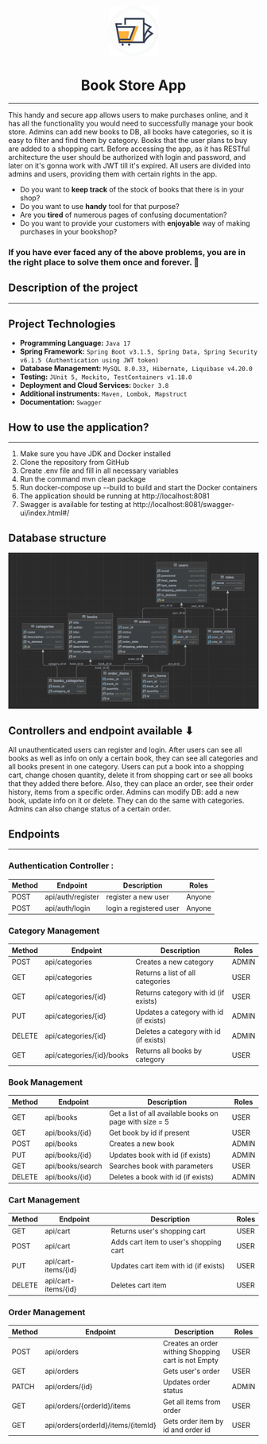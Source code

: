 <p align="center">
<img src="./.github/assets/logo.png" width="100" alt="logo">
</p>
<h1 align="center">Book Store App</h1>

---
This handy and secure app allows users to make purchases online, and it has all the functionality you would need to successfully manage your book store. Admins can add new books to DB, all books have categories, so it is easy to filter and find them by category. Books that the user plans to buy are added to a shopping cart. Before accessing the app, as it has RESTful architecture the user should be authorized with login and password, and later on it's gonna work with JWT till it's expired. All users are divided into admins and users, providing them with certain rights in the app.

* Do you want to **keep track** of the stock of books that there is in your shop?
* Do you want to use **handy** tool for that purpose?
* Are you **tired** of numerous pages of confusing documentation?
* Do you want to provide your customers with **enjoyable** way of making purchases in your bookshop?

###  If you have ever faced any of the above problems, you are in the right place to solve them once and forever. 🎯


## Description of the project

---
## Project Technologies
- **Programming Language:** `Java 17`
- **Spring Framework:** `Spring Boot v3.1.5, Spring Data, Spring Security v6.1.5 (Authentication using JWT token)`
- **Database Management:** `MySQL 8.0.33, Hibernate, Liquibase v4.20.0`
- **Testing:** `JUnit 5, Mockito, TestContainers v1.18.0`
- **Deployment and Cloud Services:** `Docker 3.8`
- **Additional instruments:** `Maven, Lombok, Mapstruct`
- **Documentation:** `Swagger`

## How to use the application?

---
1. Make sure you have JDK and Docker installed
2. Clone the repository from GitHub
3. Create .env file and fill in all necessary variables
4. Run the command mvn clean package
5. Run docker-compose up --build to build and start the Docker containers
6. The application should be running at http://localhost:8081
7. Swagger is available for testing at http://localhost:8081/swagger-ui/index.html#/

## Database structure

![database structure](.github/assets/database.png)

## Controllers and endpoint available ⬇
All unauthenticated users can register and login. After users can see all books as well as info on only
a certain book, they can see all categories and all books present in one category.
Users can put a book into a shopping cart, change chosen quantity, delete it from shopping cart or see all
books that they added there before. Also, they can place an order, see their order history, items from a
specific order.
Admins can modify DB: add a new book, update info on it or delete. They can do the same with categories.
Admins can also change status of a certain order.

## Endpoints
___

### Authentication Controller  :

| Method | Endpoint          | Description             | Roles  |
|--------|-------------------|-------------------------|--------|
| POST   | api/auth/register | register a new user     | Anyone |
| POST   | api/auth/login    | login a registered user | Anyone |

### Category Management

| Method | Endpoint                  | Description                            | Roles |
|--------|---------------------------|----------------------------------------|-------|
| POST   | api/categories            | Creates a new category                 | ADMIN |
| GET    | api/categories            | Returns a list of all categories       | USER  |
| GET    | api/categories/{id}       | Returns category with id (if exists)   | USER  |
| PUT    | api/categories/{id}       | Updates a category with id (if exists) | ADMIN |
| DELETE | api/categories/{id}       | Deletes a category with id (if exists) | ADMIN |
| GET    | api/categories/{id}/books | Returns all books by category          | USER  |

### Book Management

| Method | Endpoint         | Description                                             | Roles |
|--------|------------------|---------------------------------------------------------|-------|
| GET    | api/books        | Get a list of all available books on page with size = 5 | USER  |
| GET    | api/books/{id}   | Get book by id if present                               | USER  |
| POST   | api/books        | Creates a new book                                      | ADMIN |
| PUT    | api/books/{id}   | Updates book with id (if exists)                        | ADMIN |
| GET    | api/books/search | Searches book with parameters                           | USER  |
| DELETE | api/books/{id}   | Deletes a book with id (if exists)                      | ADMIN |


### Cart Management

| Method | Endpoint            | Description                            | Roles |
|--------|---------------------|----------------------------------------|-------|
| GET    | api/cart            | Returns user's shopping cart           | USER  |
| POST   | api/cart            | Adds cart item to user's shopping cart | USER  |
| PUT    | api/cart-items/{id} | Updates cart item with id (if exists)  | USER  |
| DELETE | api/cart-items/{id} | Deletes cart item                      | USER  |


### Order Management

| Method | Endpoint                           | Description                                         | Roles |
|--------|------------------------------------|-----------------------------------------------------|-------|
| POST   | api/orders                         | Creates an order withing Shopping cart is not Empty | USER  |
| GET    | api/orders                         | Gets user's order                                   | USER  |
| PATCH  | api/orders/{id}                    | Updates order status                                | ADMIN |
| GET    | api/orders/{orderId}/items         | Get all items from order                            | USER  |
| GET    | api/orders{orderId}/items/{itemId} | Gets order item by id and order id                  | USER  |